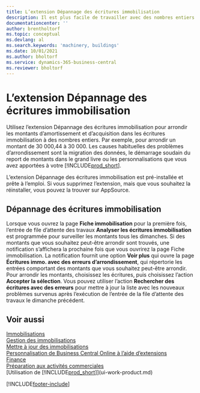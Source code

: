 ```yaml
---
title: L’extension Dépannage des écritures immobilisation
description: Il est plus facile de travailler avec des nombres entiers. Utilisez cette extension pour arrondir les montants des immobilisations dans le livre immobilisations.
documentationcenter: ''
author: brentholtorf
ms.topic: conceptual
ms.devlang: al
ms.search.keywords: 'machinery, buildings'
ms.date: 10/01/2021
ms.author: bholtorf
ms.service: dynamics-365-business-central
ms.reviewer: bholtorf
---
```

# <a name="the-troubleshooting-fa-ledger-entries-extension"></a>L’extension Dépannage des écritures immobilisation
Utilisez l’extension Dépannage des écritures immobilisation pour arrondir les montants d’amortissement et d’acquisition dans les écritures immobilisation à des nombres entiers. Par exemple, pour arrondir un montant de 30 000,44 à 30 000. Les causes habituelles des problèmes d’arrondissement sont la migration des données, le démarrage soudain du report de montants dans le grand livre ou les personnalisations que vous avez apportées à votre [!INCLUDE[prod_short](includes/prod_short.md)].

L’extension Dépannage des écritures immobilisation est pré-installée et prête à l’emploi. Si vous supprimez l’extension, mais que vous souhaitez la réinstaller, vous pouvez la trouver sur AppSource.

## <a name="troubleshooting-fixed-asset-ledger-entries"></a>Dépannage des écritures immobilisation
Lorsque vous ouvrez la page **Fiche immobilisation** pour la première fois, l’entrée de file d’attente des travaux **Analyser les écritures immobilisation** est programmée pour surveiller les montants tous les dimanches. Si des montants que vous souhaitez peut-être arrondir sont trouvés, une notification s’affichera la prochaine fois que vous ouvrirez la page Fiche immobilisation. La notification fournit une option **Voir plus** qui ouvre la page **Écritures immo. avec des erreurs d’arrondissement**, qui répertorie les entrées comportant des montants que vous souhaitez peut-être arrondir. Pour arrondir les montants, choisissez les écritures, puis choisissez l’action **Accepter la sélection**. Vous pouvez utiliser l’action **Rechercher des écritures avec des erreurs** pour mettre à jour la liste avec les nouveaux problèmes survenus après l’exécution de l’entrée de la file d’attente des travaux le dimanche précédent.

## <a name="see-also"></a>Voir aussi
[Immobilisations](fa-manage.md)  
[Gestion des immobilisations](fa-manage.md)  
[Mettre à jour des immobilisations](fa-how-maintain.md)  
[Personnalisation de Business Central Online à l’aide d’extensions](ui-extensions.md)  
[Finance](finance.md)  
[Préparation aux activités commerciales](ui-get-ready-business.md)  
[Utilisation de [!INCLUDE[prod_short](includes/prod_short.md)]](ui-work-product.md)  


[!INCLUDE[footer-include](includes/footer-banner.md)]



